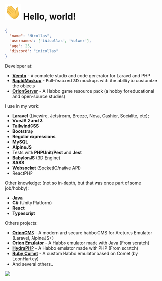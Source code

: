 <h1>
  <img style="margin: 0 auto" src="https://github.com/ABSphreak/ABSphreak/blob/master/gifs/Hi.gif" height="50">
  Hello, world!
</h1>

```json
{
  "name": "Nicollas",
  "usernames": ["iNicollas", "Volwer"],
  "age": 25,
  "discord": "inicollas"
}
```

Developer at:

-   [**Vemto**](https://vemto.app/) - A complete studio and code generator for Laravel and PHP
-   [**RapidMockup**](https://alpha.rapidmockup.net/) - Full-featured 3D mockups with the ability to customize the objects
-   [**OrionServer**](https://github.com/orion-server/) - A Habbo game resource pack (a hobby for educational and open-source studies)

I use in my work:

- **Laravel** (Livewire, Jetstream, Breeze, Nova, Cashier, Socialite, etc);
- **VueJS 2 and 3**
- **TailwindCSS**
- **Bootstrap**
- **Regular expressions**
- **MySQL**
- **AlpineJS**
- Tests with **PHPUnit/Pest** and **Jest**
- **BabylonJS** (3D Engine)
- **SASS**
- **Websocket** (SocketIO/native API)
- ReactPHP

Other knowledge: (not so in-depth, but that was once part of some job/hobby):

- **Java**
- **C#** (Unity Platform)
- **React**
- **Typescript**

Others projects:

-   [**OrionCMS**](https://github.com/orion-server/cms) - A modern and secure habbo CMS for Arcturus Emulator (Laravel, AlpineJS+)
-   [**Orion Emulator**](https://github.com/orion-server/emulator) - A Habbo emulator made with Java (From scratch)
-   [**HydraPHP**](https://github.com/nicollassilva/hydraphp) - A Habbo emulator made with PHP (From scratch)
-   [**Ruby Comet**](https://github.com/nicollassilva/ruby-emulator) - A custom Habbo emulator based on Comet (by LeonHartley)
-   And several others..

![](https://komarev.com/ghpvc/?username=nicollassilva&style=for-the-badge)

